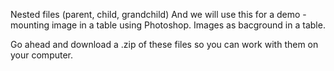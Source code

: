 Nested files (parent, child, grandchild)
And we will use this for a demo - mounting image in a table using Photoshop.
Images as bacground in a table.

Go ahead and download a .zip of these files so you can work with them on your computer.
